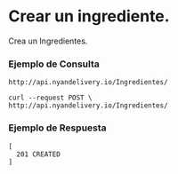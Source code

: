 # Crear un ingrediente.
Crea un Ingredientes.

### Ejemplo de Consulta
```
http://api.nyandelivery.io/Ingredientes/
```

```
curl --request POST \
http://api.nyandelivery.io/Ingredientes/
```

### Ejemplo de Respuesta

```
[
  201 CREATED
]
```